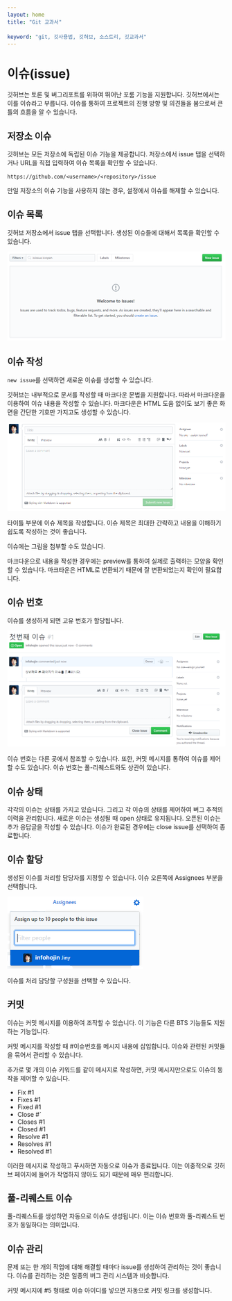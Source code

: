 ```yaml
---
layout: home
title: "Git 교과서"

keyword: "git, 깃사용법, 깃허브, 소스트리, 깃교과서"
---
```


# 이슈(issue)
깃허브는 토론 및 버그리포트를 위하여 뛰어난 포룸 기능을 지원합니다. 깃허브에서는 이를 이슈라고 부릅니다. 이슈를 통하여 프로젝트의 진행 방향 및 의견들을 봄으로써 큰 틀의 흐름을 알 수 있습니다.

## 저장소 이슈
깃허브는 모든 저장소에 독립된 이슈 기능을 제공합니다. 저장소에서 issue 탭을 선택하거나 URL을 직접 입력하여 이슈 목록을 확인할 수 있습니다.

```
https://github.com/<username>/<repository>/issue
```

만일 저장소의 이슈 기능을 사용하지 않는 경우, 설정에서 이슈를 해제할 수 있습니다.

## 이슈 목록
깃허브 저장소에서 issue 탭을 선택합니다. 생성된 이슈들에 대해서 목록을 확인할 수 있습니다.

![협업](./img/issue_01.png) 

## 이슈 작성
`new issue`를 선택하면 새로운 이슈를 생성할 수 있습니다. 

깃허브는 내부적으로 문서를 작성할 때 마크다운 문법을 지원합니다. 따라서 마크다운을 이용하여 이슈 내용을 작성할 수 있습니다. 
마크다운은 HTML 도움 없이도 보기 좋은 화면을 간단한 기호만 가지고도 생성할 수 있습니다. 

![협업](./img/issue_02.png)  

타이틀 부분에 이슈 제목을 작성합니다. 이슈 제목은 최대한 간략하고 내용을 이해하기 쉽도록 작성하는 것이 좋습니다.

이슈에는 그림을 첨부할 수도 있습니다.

마크다운으로 내용을 작성한 경우에는 preview를 통하여 실제로 출력하는 모양을 확인할 수 있습니다. 
마크타운은 HTML로 변환되기 때문에 잘 변환되었는지 확인이 필요합니다.

## 이슈 번호
이슈를 생성하게 되면 고유 번호가 할당됩니다. 

![협업](./img/issue_03.png) 
 
이슈 번호는 다른 곳에서 참조할 수 있습니다. 또한, 커밋 메시지를 통하여 이슈를 제어할 수도 있습니다. 
이슈 번호는 풀-리퀘스트와도 상관이 있습니다.

## 이슈 상태
각각의 이슈는 상태를 가지고 있습니다. 그리고 각 이슈의 상태를 제어하여 버그 추적의 이력을 관리합니다. 
새로운 이슈는 생성될 때 open 상태로 유지됩니다. 오픈된 이슈는 추가 응답글을 작성할 수 있습니다. 
이슈가 완료된 경우에는 close issue를 선택하여 종료합니다.

## 이슈 할당
생성된 이슈를 처리할 담당자를 지정할 수 있습니다. 이슈 오른쪽에 Assignees 부분을 선택합니다. 

![협업](./img/issue_04.png)  

이슈를 처리 담당할 구성원을 선택할 수 있습니다.

## 커밋
이슈는 커밋 메시지를 이용하여 조작할 수 있습니다. 이 기능은 다른 BTS 기능들도 지원하는 기능입니다.

커밋 메시지를 작성할 때 #이슈번호를 메시지 내용에 삽입합니다. 이슈와 관련된 커밋들을 묶어서 관리할 수 있습니다.

추가로 몇 개의 이슈 키워드를 같이 메시지로 작성하면, 커밋 메시지만으로도 이슈의 동작을 제어할 수 있습니다.

* Fix #1
* Fixes #1
* Fixed #1
* Close #`
* Closes #1
* Closed #1
* Resolve #1
* Resolves #1
* Resolved #1

이러한 메시지로 작성하고 푸시하면 자동으로 이슈가 종료됩니다. 
이는 이중적으로 깃허브 페이지에 들어가 작업하지 않아도 되기 때문에 매우 편리합니다.

## 풀-리퀘스트 이슈
풀-리퀘스트를 생성하면 자동으로 이슈도 생성됩니다. 이는 이슈 번호와 풀-리퀘스트 번호가 동일하다는 의미입니다.

## 이슈 관리
문제 또는 한 개의 작업에 대해 해결할 때마다 issue를 생성하여 관리하는 것이 좋습니다. 이슈를 관리하는 것은 일종의 버그 관리 시스템과 비슷합니다.

커밋 메시지에 #5 형태로 이슈 아이디를 넣으면 자동으로 커밋 링크를 생성합니다.
